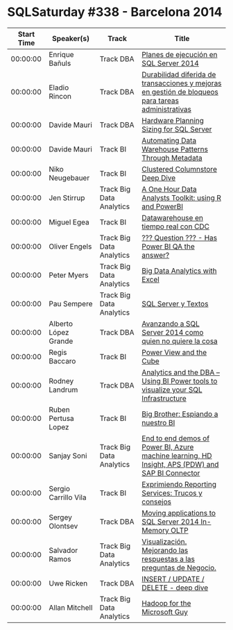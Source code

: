 # SQLSaturday #338 - Barcelona 2014
Start Time|Speaker(s)|Track|Title
---|---|---|---
00:00:00|Enrique Bañuls|Track DBA|[Planes de ejecución en SQL Server 2014](13829.md)
00:00:00|Eladio Rincon|Track DBA|[Durabilidad diferida de transacciones y mejoras en gestión de bloqueos para tareas administrativas](13954.md)
00:00:00|Davide Mauri|Track DBA|[Hardware Planning  Sizing for SQL Server](15321.md)
00:00:00|Davide Mauri|Track BI|[Automating Data Warehouse Patterns Through Metadata](15322.md)
00:00:00|Niko Neugebauer|Track BI|[Clustered Columnstore Deep Dive](15416.md)
00:00:00|Jen Stirrup|Track Big Data Analytics|[A One Hour Data Analysts Toolkit: using R and PowerBI](16436.md)
00:00:00|Miguel Egea|Track BI|[Datawarehouse en tiempo real con CDC](20050.md)
00:00:00|Oliver Engels|Track Big Data Analytics|[??? Question ??? - Has Power BI QA the answer?](21563.md)
00:00:00|Peter Myers|Track Big Data Analytics|[Big Data Analytics with Excel](22026.md)
00:00:00|Pau Sempere|Track Big Data Analytics|[SQL Server y Textos](22324.md)
00:00:00|Alberto López Grande|Track DBA|[Avanzando a SQL Server 2014 como quien no quiere la cosa](22426.md)
00:00:00|Regis Baccaro|Track BI|[Power View and the Cube](22859.md)
00:00:00|Rodney Landrum|Track DBA|[Analytics and the DBA – Using BI Power tools to visualize your SQL Infrastructure](23396.md)
00:00:00|Ruben Pertusa Lopez|Track BI|[Big Brother: Espiando a nuestro BI](23497.md)
00:00:00|Sanjay Soni|Track Big Data Analytics|[End to end demos of Power BI, Azure machine learning, HD Insight, APS (PDW) and SAP BI Connector](23960.md)
00:00:00|Sergio Carrillo Vila|Track BI|[Exprimiendo Reporting Services: Trucos y consejos](24037.md)
00:00:00|Sergey Olontsev|Track DBA|[Moving applications to SQL Server 2014 In-Memory OLTP](24375.md)
00:00:00|Salvador Ramos|Track Big Data Analytics|[Visualización. Mejorando las respuestas a las preguntas de Negocio.](25178.md)
00:00:00|Uwe Ricken|Track DBA|[INSERT / UPDATE / DELETE - deep dive](27253.md)
00:00:00|Allan Mitchell|Track Big Data Analytics|[Hadoop for the Microsoft Guy](9310.md)
